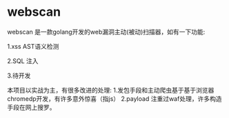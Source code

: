 # webscan
webscan 是一款golang开发的web漏洞主动(被动)扫描器，如有一下功能:

1.xss AST语义检测

2.SQL 注入 

3.待开发


本项目以实战为主，有很多改进的处理:
1.发包手段和主动爬虫基于基于浏览器chromedp开发，有许多意外惊喜（指js）
2.payload 注重过waf处理，许多构造手段在网上搜罗。


